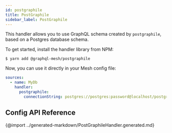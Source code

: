 ```yaml
---
id: postgraphile
title: PostGraphile
sidebar_label: PostGraphile
---
```


This handler allows you to use GraphQL schema created by `postgraphile`, based on a Postgres database schema.

To get started, install the handler library from NPM:

```
$ yarn add @graphql-mesh/postgraphile
```

Now, you can use it directly in your Mesh config file:

```yml
sources:
  - name: MyDb
    handler:
      postgraphile:
        connectionString: postgres://postgres:password@localhost/postgres
```

## Config API Reference

{@import ../generated-markdown/PostGraphileHandler.generated.md}
